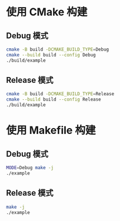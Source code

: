 # 使用 CMake 构建
## Debug 模式
```bash
cmake -B build -DCMAKE_BUILD_TYPE=Debug
cmake --build build --config Debug
./build/example
```

## Release 模式
```bash
cmake -B build -DCMAKE_BUILD_TYPE=Release
cmake --build build --config Release
./build/example
```

# 使用 Makefile 构建
## Debug 模式
```bash
MODE=Debug make -j
./example
```

## Release 模式
```bash
make -j
./example
```
